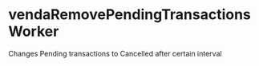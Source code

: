 # vendaRemovePendingTransactionsWorker
Changes Pending transactions to Cancelled after certain interval
